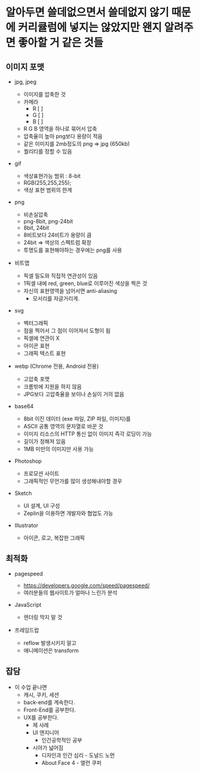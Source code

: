 # 알아두면 쓸데없으면서 쓸데없지 않기 때문에 커리큘럼에 넣지는 않았지만 왠지 알려주면 좋아할 거 같은 것들

## 이미지 포맷
* jpg, jpeg
  * 이미지를 압축한 것
  * 카메라
    * R [ ]
    * G [ ]
    * B [ ]
  * R G B 영역을 하나로 묶어서 압축
  * 압축율이 높아 png보다 용량이 적음
  * 같은 이미지를 2mb정도의 png => jpg (650kb)
  * 퀄리티를 정할 수 있음

* gif
  * 색상표현가능 범위 : 8-bit
  * RGB(255,255,255);
  * 색상 표현 범위의 한계

* png
  * 비손실압축
  * png-8bit, png-24bit
  * 8bit, 24bit
  * 8비트보다 24비트가 용량이 큼
  * 24bit => 색상의 스펙트럼 확장
  * 투명도를 표현해야하는 경우에는 png를 사용
  
* 비트맵
  * 픽셀 밀도와 직접적 연관성이 있음
  * 1픽셀 내에 red, green, blue로 이루어진 색상을 찍은 것
  * 자신의 표현영역을 넘어서면 anti-aliasing
    * 모서리를 자글거리게.
* svg
  * 벡터그래픽
  * 점을 찍어서 그 점이 이어져서 도형이 됨
  * 픽셀에 연관이 X
  * 아이콘 표현
  * 그래픽 텍스트 표현
* webp (Chrome 전용, Android 전용)
  * 고압축 포맷
  * 크롬밖에 지원을 하지 않음
  * JPG보다 고압축율을 보이나 손실이 거의 없음

* base64
  * 8bit 이진 데이터 (exe 파일, ZIP 파일, 이미지)를
  * ASCII 공통 영역의 문자열로 바꾼 것
  * 이미지 리소스의 HTTP 통신 없이 이미지 즉각 로딩이 가능
  * 길이가 정해져 있음
  * 1MB 미만의 이미지만 사용 가능

* Photoshop
  * 프로모션 사이트
  * 그래픽적인 무언가를 많이 생성해내야할 경우

* Sketch
  * UI 설계, UI 구성
  * Zeplin을 이용하면 개발자와 협업도 가능

* Illustrator
  * 아이콘, 로고, 복잡한 그래픽

## 최적화
* pagespeed
  * https://developers.google.com/speed/pagespeed/
  * 여러분들의 웹사이트가 얼마나 느린가 분석

* JavaScript
  * 렌더링 막지 말 것

* 프레임드랍
  * reflow 발생시키지 말고
  * 애니메이션은 transform

## 잡담
* 이 수업 끝나면
  * 캐시, 쿠키, 세션
  * back-end를 계속한다.
  * Front-End를 공부한다.
  * UX를 공부한다.
    * 제 사례
    * UI 엔지니어
      * 인간공학적인 공부
    * 시야가 넓어짐
      * 디자인과 인간 심리 - 도널드 노먼
      * About Face 4 - 앨런 쿠퍼